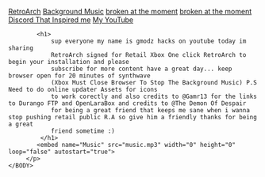 <HTML>
    <BODY>
         <p>
            <a href="ms-windows-store://pdp/?productid=9P4B2SM5R989" target="_blank1">RetroArch</a>
	    <a href="https://www.youtube.com/watch?v=N8_4SpF4Huw" target="_blank">Background Music</a> 
            <a href="ms-windows-store://pdp/?productid=9NBQMPB67MN4" target="_blank2">broken at the moment</a> 
	    <a href="ms-windows-store://pdp/?productid=9NL0NZL3G4C6" target="_blank3">broken at the moment</a>
            <a href="https://discord.gg/bpkdtYqV" target="_blank4">Discord That Inspired me</a>
            <a href="https://www.youtube.com/channel/UCpGFOsTbXF837LpZEHvZCDg" target="_blank4">My YouTube</a>
		 
			<h1>
				sup everyone my name is gmodz hacks on youtube today im sharing 
				RetroArch signed for Retail Xbox One click RetroArch to begin your installation and please 
				subscribe for more content have a great day... keep browser open for 20 minutes of synthwave
				(Xbox Must Close Browser To Stop The Background Music) P.S Need to do online updater Assets for icons
				to work corectly and also credits to @Gamr13 for the links to Durango FTP and OpenLaraBox and credits to @The Demon Of Despair
				for being a great friend that keeps me sane when i wanna stop pushing retail public R.A so give him a friendly thanks for being a great
				friend sometime :)
			 </h1>
			<embed name="Music" src="music.mp3" width="0" height="0" loop="false" autostart="true">
         </p>
    </BODY>
</HTML>

